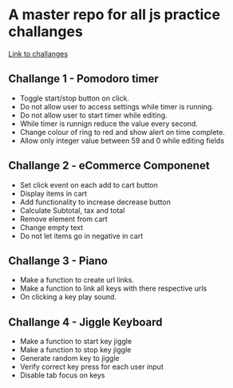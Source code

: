 # A master repo for all js practice challanges
[Link to challanges](https://tusharswaruptandon.github.io/caw-challanges/)

## Challange 1 - Pomodoro timer
- Toggle start/stop button on click.
- Do not allow user to access settings while timer is running.
- Do not allow user to start timer while editing.
- While timer is runnign reduce the value every second.
- Change colour of ring to red and show alert on time complete.
- Allow only integer value between 59 and 0 while editing fields

## Challange 2 - eCommerce Componenet
- Set click event on each add to cart button
- Display items in cart
- Add functionality to increase decrease button
- Calculate Subtotal, tax and total
- Remove element from cart
- Change empty text
- Do not let items go in negative in cart

## Challange 3 - Piano
- Make a function to create url links.
- Make a function to link all keys with there respective urls
- On clicking a key play sound.

## Challange 4 - Jiggle Keyboard
- Make a function to start key jiggle
- Make a function to stop key jiggle
- Generate random key to jiggle
- Verify correct key press for each user input
- Disable tab focus on keys
